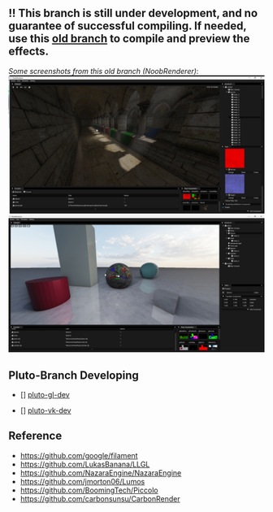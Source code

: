 ## !! This branch is still under development, and no guarantee of successful compiling. If needed, use this [old branch](https://github.com/shuaibo919/NoobRenderer/tree/history_archive) to compile and preview the effects.

*Some screenshots from this old branch (NoobRenderer)*:
![image](Img/Sponza.png)
![image](Img/Demo.png)

## Pluto-Branch Developing

- [] [pluto-gl-dev](https://github.com/shuaibo919/NoobRenderer/tree/pluto-gl-dev)

- [] [pluto-vk-dev](https://github.com/shuaibo919/NoobRenderer/tree/pluto-vk-dev)

## Reference
- https://github.com/google/filament
- https://github.com/LukasBanana/LLGL
- https://github.com/NazaraEngine/NazaraEngine
- https://github.com/jmorton06/Lumos
- https://github.com/BoomingTech/Piccolo
- https://github.com/carbonsunsu/CarbonRender